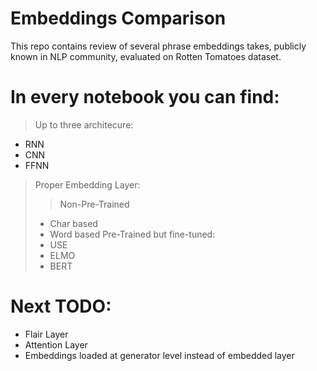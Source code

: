 # Embeddings Comparison
This repo contains review of several phrase embeddings takes, publicly known in NLP community, evaluated on Rotten Tomatoes dataset.

# In every notebook you can find:
>Up to three architecure:
- RNN
- CNN
- FFNN

>Proper Embedding Layer:
>>Non-Pre-Trained
> - Char based
> - Word based
>Pre-Trained but fine-tuned:
> - USE
> - ELMO
> - BERT

# Next TODO:
 - Flair Layer
 - Attention Layer
 - Embeddings loaded at generator level instead of embedded layer

